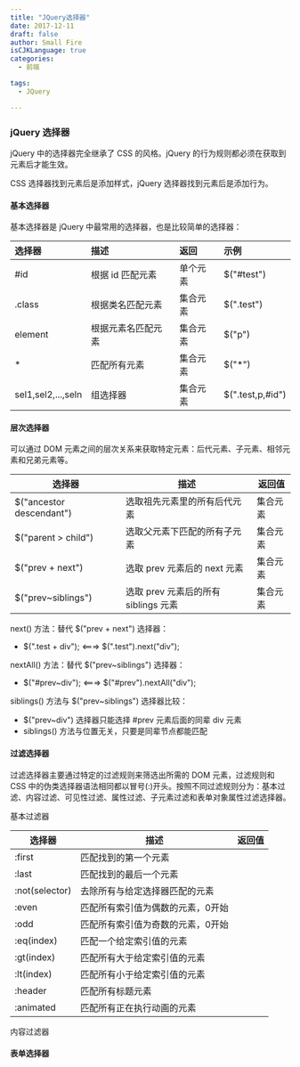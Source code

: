 ```yaml
---
title: "JQuery选择器"
date: 2017-12-11
draft: false
author: Small Fire
isCJKLanguage: true
categories: 
  - 前端

tags: 
  - JQuery

---
```


### jQuery 选择器

jQuery 中的选择器完全继承了 CSS 的风格。jQuery 的行为规则都必须在获取到元素后才能生效。

CSS 选择器找到元素后是添加样式，jQuery 选择器找到元素后是添加行为。

#### 基本选择器

基本选择器是 jQuery 中最常用的选择器，也是比较简单的选择器：

| 选择器             | 描述               | 返回     | 示例             |
| :----------------- | :----------------- | :------- | :--------------- |
| #id                | 根据 id 匹配元素   | 单个元素 | $("#test")       |
| .class             | 根据类名匹配元素   | 集合元素 | $(".test")       |
| element            | 根据元素名匹配元素 | 集合元素 | $("p")           |
| *                  | 匹配所有元素       | 集合元素 | $("*")           |
| sel1,sel2,...,seln | 组选择器           | 集合元素 | $(".test,p,#id") |

#### 层次选择器

可以通过 DOM 元素之间的层次关系来获取特定元素：后代元素、子元素、相邻元素和兄弟元素等。

| 选择器                   | 描述                                 | 返回值   |
| ------------------------ | ------------------------------------ | -------- |
| $("ancestor descendant") | 选取祖先元素里的所有后代元素         | 集合元素 |
| $("parent > child")      | 选取父元素下匹配的所有子元素         | 集合元素 |
| $("prev + next")         | 选取 prev 元素后的 next 元素         | 集合元素 |
| $("prev~siblings")       | 选取 prev 元素后的所有 siblings 元素 | 集合元素 |

next() 方法：替代 $("prev + next") 选择器：

- $(".test + div");    <===>    $(".test").next("div");

nextAll() 方法：替代 $("prev~siblings") 选择器：

- $("#prev~div");    <===>    $("#prev").nextAll("div");

siblings() 方法与 $("prev~siblings") 选择器比较：

- $("prev~div") 选择器只能选择 #prev 元素后面的同辈 div 元素
- siblings() 方法与位置无关，只要是同辈节点都能匹配

#### 过滤选择器

过滤选择器主要通过特定的过滤规则来筛选出所需的 DOM 元素，过滤规则和 CSS 中的伪类选择器语法相同都以冒号(:)开头。按照不同过滤规则分为：基本过滤、内容过滤、可见性过滤、属性过滤、子元素过滤和表单对象属性过滤选择器。

基本过滤器

| 选择器         | 描述                              | 返回值 |
| -------------- | --------------------------------- | ------ |
| :first         | 匹配找到的第一个元素              |        |
| :last          | 匹配找到的最后一个元素            |        |
| :not(selector) | 去除所有与给定选择器匹配的元素    |        |
| :even          | 匹配所有索引值为偶数的元素，0开始 |        |
| :odd           | 匹配所有索引值为奇数的元素，0开始 |        |
| :eq(index)     | 匹配一个给定索引值的元素          |        |
| :gt(index)     | 匹配所有大于给定索引值的元素      |        |
| :lt(index)     | 匹配所有小于给定索引值的元素      |        |
| :header        | 匹配所有标题元素                  |        |
| :animated      | 匹配所有正在执行动画的元素        |        |

内容过滤器



#### 表单选择器

